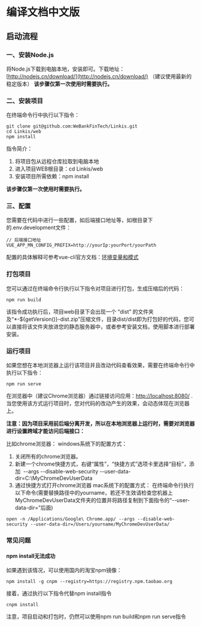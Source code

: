 # 编译文档中文版

## 启动流程

### 一、安装Node.js
将Node.js下载到电脑本地，安装即可。下载地址：[http://nodejs.cn/download/](http://nodejs.cn/download/) （建议使用最新的稳定版本）
**该步骤仅第一次使用时需要执行。**

### 二、安装项目
在终端命令行中执行以下指令：

```
git clone git@github.com:WeBankFinTech/Linkis.git
cd Linkis/web
npm install
```

指令简介：
1. 将项目包从远程仓库拉取到电脑本地
2. 进入项目WEB根目录：cd Linkis/web
3. 安装项目所需依赖：npm install

**该步骤仅第一次使用时需要执行。**

### 三、配置
您需要在代码中进行一些配置，如后端接口地址等，如根目录下的.env.development文件：

```
// 后端接口地址
VUE_APP_MN_CONFIG_PREFIX=http://yourIp:yourPort/yourPath
```

配置的具体解释可参考vue-cli官方文档：[环境变量和模式](https://cli.vuejs.org/zh/guide/mode-and-env.html#%E7%8E%AF%E5%A2%83%E5%8F%98%E9%87%8F%E5%92%8C%E6%A8%A1%E5%BC%8F)

### 打包项目
您可以通过在终端命令行执行以下指令对项目进行打包，生成压缩后的代码：

```
npm run build
```

该指令成功执行后，项目web目录下会出现一个 “dist” 的文件夹及“*-${getVersion()}-dist.zip”压缩文件，目录dist/dist即为打包好的代码，您可以直接将该文件夹放进您的静态服务器中，或者参考安装文档，使用脚本进行部署安装。

### 运行项目
如果您想在本地浏览器上运行该项目并且改动代码查看效果，需要在终端命令行中执行以下指令：

```
npm run serve
```

在浏览器中（建议Chrome浏览器）通过链接访问应用：[http://localhost:8080/](http://localhost:8080/) .
当您使用该方式运行项目时，您对代码的改动产生的效果，会动态体现在浏览器上。

**注意：因为项目采用前后端分离开发，所以在本地浏览器上运行时，需要对浏览器进行设置跨域才能访问后端接口：**

比如chrome浏览器：
windows系统下的配置方式：
1. 关闭所有的chrome浏览器。
2. 新建一个chrome快捷方式，右键“属性”，“快捷方式”选项卡里选择“目标”，添加  --args --disable-web-security --user-data-dir=C:\MyChromeDevUserData
3. 通过快捷方式打开chrome浏览器
mac系统下的配置方式：
在终端命令行执行以下命令(需要替换路径中的yourname，若还不生效请检查您机器上MyChromeDevUserData文件夹的位置并将路径复制到下面指令的“--user-data-dir=”后面)

```
open -n /Applications/Google\ Chrome.app/ --args --disable-web-security --user-data-dir=/Users/yourname/MyChromeDevUserData/
```


### 常见问题

#### npm install无法成功
如果遇到该情况，可以使用国内的淘宝npm镜像：

```
npm install -g cnpm --registry=https://registry.npm.taobao.org
```

接着，通过执行以下指令代替npm install指令

```
cnpm install
```

注意，项目启动和打包时，仍然可以使用npm run build和npm run serve指令